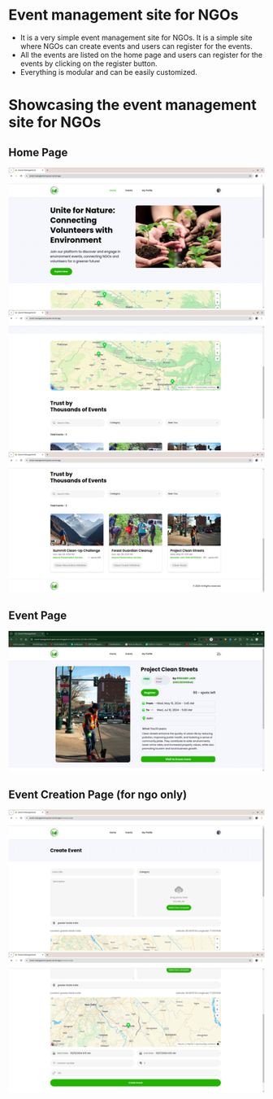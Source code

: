 # Event management site for NGOs

- It is a very simple event management site for NGOs. It is a simple site where NGOs can create events and users can register for the events.
- All the events are listed on the home page and users can register for the events by clicking on the register button.
- Everything is modular and can be easily customized.

# Showcasing the event management site for NGOs

## Home Page

![Home Page](./assets/1.png)
![Home Page](./assets/2.png)
![Home Page](./assets/3.png)

## Event Page

![event Page](./assets/3.1.png)

## Event Creation Page (for ngo only)

![event Page](./assets/2.1.png)
![event Page](./assets/2.2.png)
